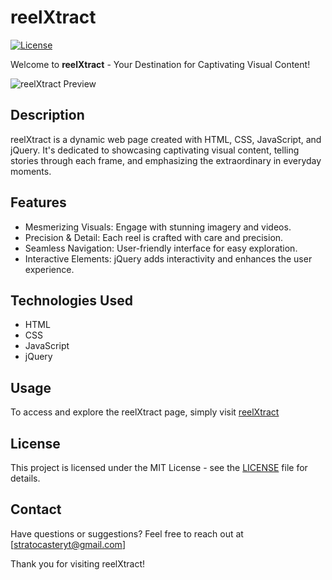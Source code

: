 # reelXtract

[![License](https://img.shields.io/badge/License-MIT-blue.svg)](https://opensource.org/licenses/MIT)

Welcome to **reelXtract** - Your Destination for Captivating Visual Content!

![reelXtract Preview]()

## Description

reelXtract is a dynamic web page created with HTML, CSS, JavaScript, and jQuery. It's dedicated to showcasing captivating visual content, telling stories through each frame, and emphasizing the extraordinary in everyday moments.

## Features

- Mesmerizing Visuals: Engage with stunning imagery and videos.
- Precision & Detail: Each reel is crafted with care and precision.
- Seamless Navigation: User-friendly interface for easy exploration.
- Interactive Elements: jQuery adds interactivity and enhances the user experience.

## Technologies Used

- HTML
- CSS
- JavaScript
- jQuery

## Usage

To access and explore the reelXtract page, simply visit [reelXtract](reelxtract.netlify.app)

## License

This project is licensed under the MIT License - see the [LICENSE](LICENSE) file for details.

## Contact

Have questions or suggestions? Feel free to reach out at [stratocasteryt@gmail.com]

Thank you for visiting reelXtract!
